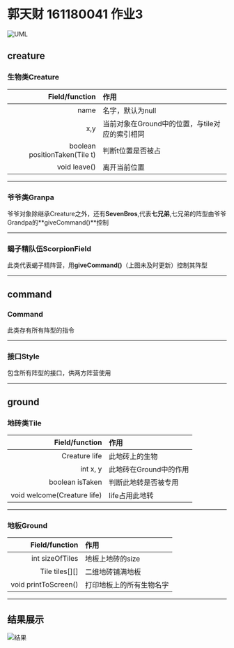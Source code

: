# 郭天财 161180041 作业3

![UML](https://github.com/HIKARI513/java-2019-homeworks/blob/master/3-OOPAdvanced/%E9%83%AD%E5%A4%A9%E8%B4%A2-161180041/cn/edu/nju/hikari/UML/UML%E6%88%AA%E5%9B%BE.png)

## creature
### 生物类Creature

Field/function|作用
-:|:-
name|名字，默认为null
x,y|当前对象在Ground中的位置，与tile对应的索引相同
boolean positionTaken(Tile t)|判断t位置是否被占
void leave()|离开当前位置

****

### 爷爷类Granpa

爷爷对象除继承Creature之外，还有**SevenBros**,代表**七兄弟**,七兄弟的阵型由爷爷Grandpa的**giveCommand()**控制

****

### 蝎子精队伍ScorpionField

此类代表蝎子精阵营，用**giveCommand()**（上图未及时更新）控制其阵型

****

## command
### Command
此类存有所有阵型的指令

****

### 接口Style
包含所有阵型的接口，供两方阵营使用

****

## ground
### 地砖类Tile
Field/function|作用
-:|:-
Creature life|此地砖上的生物
int x, y|此地砖在Ground中的作用
boolean isTaken|判断此地转是否被专用
void welcome(Creature life)|life占用此地转

****

### 地板Ground
Field/function|作用
-:|:-
int sizeOfTiles|地板上地砖的size
Tile tiles[][]|二维地砖铺满地板
void printToScreen()|打印地板上的所有生物名字

****

## 结果展示
![结果](https://github.com/HIKARI513/java-2019-homeworks/blob/master/3-OOPAdvanced/%E9%83%AD%E5%A4%A9%E8%B4%A2-161180041/cn/edu/nju/hikari/UML/result.png)

